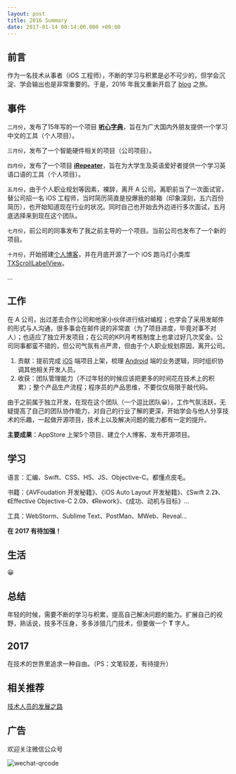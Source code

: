```yaml
---
layout: post
title: 2016 Summary
date: 2017-01-14 00:14:00.000 +09:00
---
```


## 前言

作为一名技术从事者（iOS 工程师），不断的学习与积累是必不可少的，但学会沉淀、学会输出也是非常重要的。于是，2016 年我又重新开启了 [blog](https://tingxins.com) 之旅。

## 事件

`二月份`，发布了15年写的一个项目 **[听心字典](https://itunes.apple.com/cn/app/ting-xin-zi-dian/id1085958866?mt=8)**，旨在为广大国内外朋友提供一个学习中文的工具（个人项目）。

`三月份`，发布了一个智能硬件相关的项目（公司项目）。

`四月份`，发布了一个项目 **[iRepeater](https://itunes.apple.com/us/app/ting-xin-fu-du/id1091311169?l=zh&ls=1&mt=8)**，旨在为大学生及英语爱好者提供一个学习英语口语的工具（个人项目）。

`五月份`，由于个人职业规划等因素，裸辞，离开 A 公司。离职前当了一次面试官，替公司招一名 iOS 工程师，当时简历简直是投爆我的邮箱（印象深刻，五六百份简历），也开始知道现在行业的状况。同时自己也开始去外边进行多次面试，五月底选择来到现在这个团队。

`七月份`，前公司的同事发布了我之前主导的一个项目。当前公司也发布了一个新的项目。

`十月份`，开始搭建[个人博客](https://tingxins.com)，并在月底开源了一个 iOS 跑马灯小类库 [TXScrollLabelView](https://github.com/tingxins/TXScrollLabelView)。

...

## 工作

在 A 公司，出过差去合作公司和他家小伙伴进行结对编程；也学会了采用发邮件的形式与人沟通，很多事会在邮件说的非常直（为了项目进度，毕竟对事不对人）；也适应了独立开发项目；在公司的KPI月考核制度上也拿过好几次奖金。公司同事都蛮不错的，但公司气氛有点严肃，但由于个人职业规划原因，离开公司。

1. 贡献：提前完成 [iOS](https://developer.apple.com) 端项目上架，梳理 [Android](http://developer.android.com) 端的业务逻辑，同时组织协调其他相关开发人员。
2. 收获：团队管理能力（不过年轻的时候应该把更多的时间花在技术上的积累）；整个产品生产流程；程序员的产品思维，不要仅仅局限于敲代码。

由于之前属于独立开发，在现在这个团队（一个逗比团队😀），工作气氛活跃，无疑提高了自己的团队协作能力，对自己的行业了解的更深，开始学会与他人分享技术的乐趣，一起做开源项目，技术上以及解决问题的能力都有一定的提升。

**主要成果**：AppStore 上架5个项目、建立个人博客、发布开源项目。


## 学习

语言：汇编、Swift、CSS、H5、JS、Objective-C。都懂点皮毛。

书籍：《AVFoudation 开发秘籍》、《iOS Auto Layout 开发秘籍》、《Swift 2.2》、《Effective Objective-C 2.0》、《Rework》、《成功、动机与目标》...

工具：WebStorm、Sublime Text、PostMan、MWeb、Reveal...

**在 2017 有待加强！**

## 生活

😀

## 总结

年轻的时候，需要不断的学习与积累，提高自己解决问题的能力。扩展自己的视野，熟话说，技多不压身，多多涉猎几门技术，但要做一个 **T** 字人。

## 2017

在技术的世界里追求一种自由。（PS：文笔较差，有待提升）

## 相关推荐

[技术人员的发展之路](http://coolshell.cn/articles/17583.html/comment-page-1#comments)

## 广告

欢迎关注微信公众号

![wechat-qrcode](http://image.tingxins.cn/adv/wechat-qrcode.jpg)




